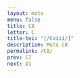 ```yaml
---
layout: mote
menu: false
title: C8
letter: C
title-tei: "[/Cviii/]"
description: Mote C8
permalink: /C8/
prev: C7
next: D1
---
```

